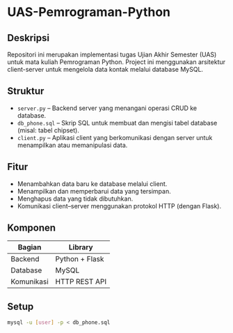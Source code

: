 # UAS-Pemrograman-Python

## Deskripsi
Repositori ini merupakan implementasi tugas Ujian Akhir Semester (UAS) untuk mata kuliah Pemrograman Python. Project ini menggunakan arsitektur client-server untuk mengelola data kontak melalui database MySQL.

## Struktur
- `server.py` – Backend server yang menangani operasi CRUD ke database.
- `db_phone.sql` – Skrip SQL untuk membuat dan mengisi tabel database (misal: tabel chipset).
- `client.py` – Aplikasi client yang berkomunikasi dengan server untuk menampilkan atau memanipulasi data.

## Fitur
- Menambahkan data baru ke database melalui client.
- Menampilkan dan memperbarui data yang tersimpan.
- Menghapus data yang tidak dibutuhkan.
- Komunikasi client–server menggunakan protokol HTTP (dengan Flask).

## Komponen
| Bagian        | Library               |
|---------------|-----------------------|
| Backend       | Python + Flask        |
| Database      | MySQL                 |
| Komunikasi    | HTTP REST API         |

## Setup
```bash
mysql -u [user] -p < db_phone.sql


